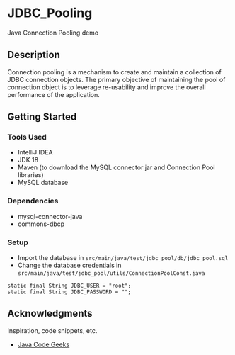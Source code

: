 # JDBC_Pooling
Java Connection Pooling demo

## Description

Connection pooling is a mechanism to create and maintain a collection of JDBC connection objects. The primary objective of maintaining the pool of connection object is to leverage re-usability and improve the overall performance of the application.

## Getting Started

### Tools Used

* IntelliJ IDEA
* JDK 18
* Maven (to download the MySQL connector jar and Connection Pool libraries)
* MySQL database

### Dependencies

* mysql-connector-java
* commons-dbcp

### Setup

* Import the database in `src/main/java/test/jdbc_pool/db/jdbc_pool.sql`
* Change the database credentials in `src/main/java/test/jdbc_pool/utils/ConnectionPoolConst.java`
```
static final String JDBC_USER = "root";
static final String JDBC_PASSWORD = "";
```

## Acknowledgments

Inspiration, code snippets, etc.
* [Java Code Geeks](https://examples.javacodegeeks.com/core-java/sql/jdbc-connection-pool-example/)

